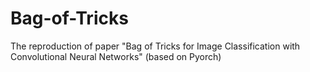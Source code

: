 # Bag-of-Tricks
The reproduction of paper "Bag of Tricks for Image Classification with Convolutional Neural Networks" (based on Pyorch)
